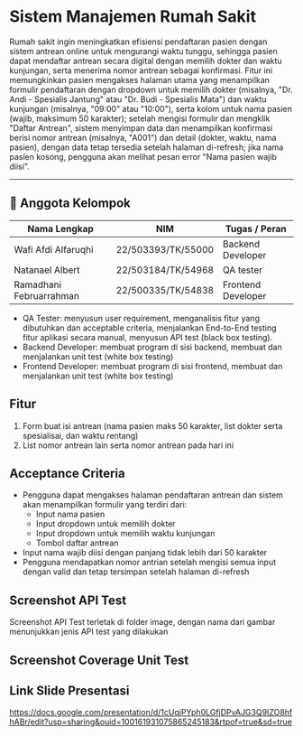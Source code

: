 # Sistem Manajemen Rumah Sakit

Rumah sakit ingin meningkatkan efisiensi pendaftaran pasien dengan sistem antrean online untuk mengurangi waktu tunggu, sehingga pasien dapat mendaftar antrean secara digital dengan memilih dokter dan waktu kunjungan, serta menerima nomor antrean sebagai konfirmasi. Fitur ini memungkinkan pasien mengakses halaman utama yang menampilkan formulir pendaftaran dengan dropdown untuk memilih dokter (misalnya, "Dr. Andi - Spesialis Jantung" atau "Dr. Budi - Spesialis Mata") dan waktu kunjungan (misalnya, "09:00" atau "10:00"), serta kolom untuk nama pasien (wajib, maksimum 50 karakter); setelah mengisi formulir dan mengklik "Daftar Antrean", sistem menyimpan data dan menampilkan konfirmasi berisi nomor antrean (misalnya, "A001") dan detail (dokter, waktu, nama pasien), dengan data tetap tersedia setelah halaman di-refresh; jika nama pasien kosong, pengguna akan melihat pesan error "Nama pasien wajib diisi".

---

## 👥 Anggota Kelompok

| Nama Lengkap         | NIM             | Tugas / Peran              |
|----------------------|------------------|----------------------------|
| Wafi Afdi Alfaruqhi       | 22/503393/TK/55000        | Backend Developer         |
| Natanael Albert       | 22/503184/TK/54968        | QA tester          |
| Ramadhani Februarrahman       | 22/500335/TK/54838        | Frontend Developer  |

- QA Tester: menyusun user requirement, menganalisis fitur yang dibutuhkan dan acceptable criteria, menjalankan End-to-End testing fitur aplikasi secara manual, menyusun API test (black box testing).
- Backend Developer: membuat program di sisi backend, membuat dan menjalankan unit test (white box testing)
- Frontend Developer: membuat program di sisi frontend, membuat dan menjalankan unit test (white box testing)

## Fitur

1. Form buat isi antrean (nama pasien maks 50 karakter, list dokter serta spesialisai, dan waktu rentang)
2. List nomor antrean lain serta nomor antrean pada hari ini


## Acceptance Criteria

- Pengguna dapat mengakses halaman pendaftaran antrean dan sistem akan menampilkan formulir yang terdiri dari:
  - Input nama pasien
  - Input dropdown untuk memilih dokter
  - Input dropdown untuk memilih waktu kunjungan
  - Tombol daftar antrean
- Input nama wajib diisi dengan panjang tidak lebih dari 50 karakter
- Pengguna mendapatkan nomor antrian setelah mengisi semua input dengan valid dan tetap tersimpan setelah halaman di-refresh

## Screenshot API Test

Screenshot API Test terletak di folder image, dengan nama dari gambar menunjukkan jenis API test yang dilakukan

## Screenshot Coverage Unit Test

## Link Slide Presentasi

https://docs.google.com/presentation/d/1cUqjPYph0LGfjDPvAJG3Q9IZO8hfhABr/edit?usp=sharing&ouid=100161931075865245183&rtpof=true&sd=true